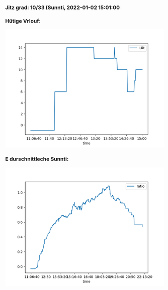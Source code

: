 ### Jitz grad: 10/33 (Sunnti, 2022-01-02 15:01:00

### Hütige Vrlouf:
![Graph](Today.png)

### E durschnittleche Sunnti:
![Graph](Sunnti.png)